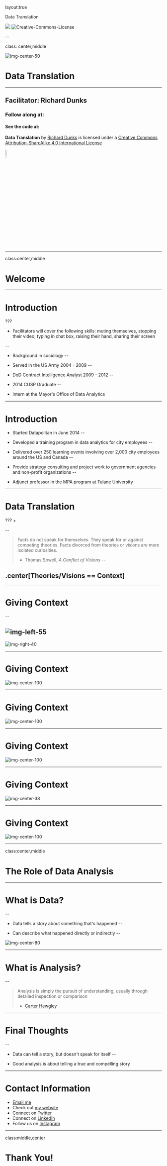 layout:true

<div class="header">
  
  <p class="header-text">Data Translation</p>
</div>
<div class="footer">
  <p class="footer-text">
    <img src="images/datapolitan-logo-01.svg" class="logo_new">
    <span xmlns:dct="http://purl.org/dc/terms/" property="dct:title">
      <img alt="Creative-Commons-License" style="border-width:0" src="https://i.creativecommons.org/l/by-sa/4.0/80x15.png" />
      </p>
</div>

--

class: center,middle

![img-center-50](images/datapolitan-logo-01.svg)

# Data Translation

- - -

## Facilitator: Richard Dunks

### Follow along at: 

#### See the code at: 

<p class="license-text"><strong><strong>Data Translation</strong></strong> by <a xmlns:cc="http://creativecommons.org/ns#" href="http://www.datapolitan.com" property="cc:attributionName" rel="cc:attributionURL">Richard Dunks</a> is licensed under a <a rel="license" href="http://creativecommons.org/licenses/by-sa/4.0/">Creative Commons Attribution-ShareAlike 4.0 International License</a></p>

<a rel="license" href="http://creativecommons.org/licenses/by-sa/4.0/"><img style="border-width:0;width:8%" src="https://i.creativecommons.org/l/by-sa/4.0/80x15.png" /></a>

---

class:center,middle
# Welcome

---

# Introduction
???
+ Facilitators will cover the following skills: muting themselves, stopping their video, typing in chat box, raising their hand, sharing their screen

--

+ Background in sociology
--

+ Served in the US Army 2004 - 2009
--

+ DoD Contract Intelligence Analyst 2009 - 2012
--

+ 2014 CUSP Graduate
--

+ Intern at the Mayor's Office of Data Analytics
---

# Introduction

+ Started Datapolitan in June 2014 
--

+ Developed a training program in data analytics for city employees
--

+ Delivered over 250 learning events involving over 2,000 city employees around the US and Canada
--

+ Provide strategy consulting and project work to government agencies and non-profit organizations
--

+ Adjunct professor in the MPA program at Tulane University

---

# Data Translation
???
+ 

--

> Facts do not speak for themselves. They speak for or against competing theories. Facts divorced from theories or visions are mere isolated curiosities.
>
> - Thomas Sowell, _A Conflict of Visions_
--


## .center[Theories/Visions == Context]
---

# Giving Context
--

![img-left-55](images/vision_zero_table.png)
--

![img-right-40](images/vision_zero.png)

---

# Giving Context

![img-center-100](images/jdg_5.png)

---

# Giving Context

![img-center-100](images/jdg_6.png)

---

# Giving Context

![img-center-100](images/jdg_7.png)

---

# Giving Context

![img-center-38](images/jdg_10.png)

---

# Giving Context

![img-center-100](images/jdg_13.jpg)

---

class:center,middle
# The Role of Data Analysis

---

# What is Data?
--

+ Data tells a story about something that's happened
--

+ Can describe what happened directly or indirectly
--


![img-center-80](images/311data_rev.png)

---

# What is Analysis?
--

> Analysis is simply the pursuit of understanding, usually through detailed inspection or comparison
> 
> - [Carter Hewgley](https://www.linkedin.com/in/carterhewgley/)

---

# Final Thoughts
--

+ Data can tell a story, but doesn't speak for itself
--

+ Good analysis is about telling a true and compelling story

---

# Contact Information
+ [Email me](mailto:richard[at]datapolitan[dot]com)
+ Check out [my website](https://wwww.datapolitan.com)
+ Connect on [Twitter](https://twitter.com/Datapolitan)
+ Connect on [LinkedIn](https://www.linkedin.com/in/richarddunks/)
+ Follow us on [Instagram](https://www.instagram.com/datapolitan/)

---

class:middle,center
# Thank You!


